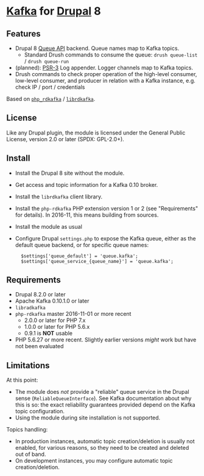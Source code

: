 # [Kafka] for [Drupal] 8

[Kafka]: https://kafka.apache.org/
[Drupal]:  https://drupal.org/


## Features

* Drupal 8 [Queue API] backend. Queue names map to Kafka topics.
  * Standard Drush commands to consume the queue: `drush queue-list` / `drush queue-run` 
* (planned): [PSR-3] Log appender. Logger channels map to Kafka topics.
* Drush commands to check proper operation of the high-level consumer, low-level
  consumer, and producer in relation with a Kafka instance, e.g.  check IP / 
  port / credentials

Based on [`php_rdkafka`] / [`librdkafka`].

[`librdkafka`]: https://github.com/edenhill/librdkafka
[`php_rdkafka`]: https://github.com/arnaud-lb/php-rdkafka
[PSR-3]: http://www.php-fig.org/psr/psr-3/
[Queue API]: https://api.drupal.org/api/drupal/core%21core.api.php/group/queue/8.2.x


## License

Like any Drupal plugin, the module is licensed under the General Public License,
version 2.0 or later (SPDX: GPL-2.0+).


## Install

* Install the Drupal 8 site without the module.
* Get access and topic information for a Kafka 0.10 broker.
* Install the `librdkafka` client library.
* Install the `php-rdkafka` PHP extension version 1 or 2 (see "Requirements" for details). In 2016-11, this means building from sources.
* Install the module as usual
* Configure Drupal `settings.php` to expose the Kafka queue, either as the default queue backend, or for specific queue names:

        $settings['queue_default'] = 'queue.kafka';
        $settings['queue_service_{queue_name}'] = 'queue.kafka';

## Requirements

* Drupal 8.2.0 or later
* Apache Kafka 0.10.1.0 or later
* `libradkafka`
* `php-rdkafka` master 2016-11-01 or more recent
  * 2.0.0 or later for PHP 7.x
  * 1.0.0 or later for PHP 5.6.x
  * 0.9.1 is __NOT__ usable
* PHP 5.6.27 or more recent. Slightly earlier versions _might_ work but have not been evaluated

## Limitations

At this point:
 
  * The module does _not_ provide a "reliable" queue service in the Drupal sense
    (`ReliableQueueInterface`). See Kafka documentation about why this is so: 
    the exact reliability guarantees provided depend on the Kafka topic 
    configuration.
  * Using the module during site installation is not supported.
  
Topics handling:

  * In production instances, automatic topic creation/deletion is usually not
    enabled, for various reasons, so they need to be created and deleted out of 
    band. 
  * On development instances, you may configure automatic topic creation/deletion.
